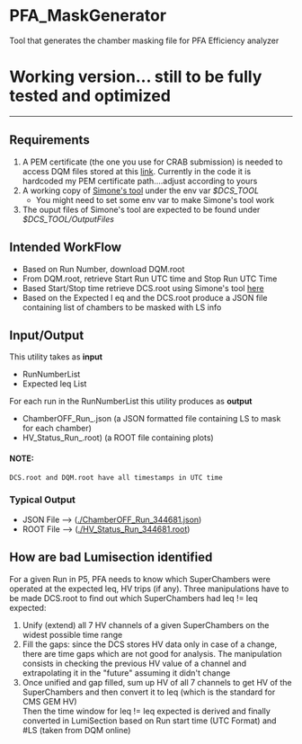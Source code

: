 # PFA_MaskGenerator
Tool that generates the chamber masking file for PFA Efficiency analyzer
# Working version... still to be fully tested and optimized
------

## Requirements
1. A PEM certificate (the one you use for CRAB submission) is needed to access DQM files stored at this [link](https://cmsweb.cern.ch/dqm/offline/data/browse/ROOT/OnlineData/original/00034xxxx). Currently in the code it is hardcoded my PEM certificate path....adjust according to yours
1. A working copy of [Simone's tool](https://github.com/simonepv/P5GEMOfflineMonitor) under the env var *$DCS_TOOL*
    * You might need to set some env var to make Simone's tool work
1. The ouput files of Simone's tool are expected to be found under *$DCS_TOOL/OutputFiles*

## Intended WorkFlow
* Based on Run Number, download DQM.root
* From DQM.root, retrieve Start Run UTC time and Stop Run UTC Time
* Based Start/Stop time retrieve DCS.root using Simone's tool [here](https://github.com/simonepv/P5GEMOfflineMonitor)
* Based on the Expected I eq and the DCS.root produce a JSON file containing list of chambers to be masked with LS info

## Input/Output
This utility takes as **input**
* RunNumberList
* Expected Ieq List

For each run in the RunNumberList this utility produces as **output**
* ChamberOFF_Run_<RunNumber>.json  (a JSON formatted file containing LS to mask for each chamber)
* HV_Status_Run_<RunNumber>.root)  (a ROOT file containing plots)

#### NOTE:
    DCS.root and DQM.root have all timestamps in UTC time

### Typical Output
* JSON File --> ([./ChamberOFF_Run_344681.json](./ChamberOFF_Run_344681.json))
* ROOT File --> ([./HV_Status_Run_344681.root](./HV_Status_Run_344681.root))


## How are bad Lumisection identified
For a given Run in P5, PFA needs to know which SuperChambers were operated at the expected
Ieq, HV trips (if any).
Three manipulations have to be made DCS.root to find out which SuperChambers had Ieq != Ieq expected:
    
1. Unify (extend) all 7 HV channels of a given SuperChambers on the widest possible time range
1. Fill the gaps: since the DCS stores HV data only in case of a change, there are time gaps which are not good for analysis.
       The manipulation consists in checking the previous HV value of a channel and extrapolating it in the "future" assuming it didn't change
1. Once unified and gap filled, sum up HV of all 7 channels to get HV of the SuperChambers and then convert it to Ieq (which is the standard for CMS GEM HV)   
   Then the time window for Ieq != Ieq expected is derived and finally converted in LumiSection based on Run start time (UTC Format) and #LS (taken from DQM online)